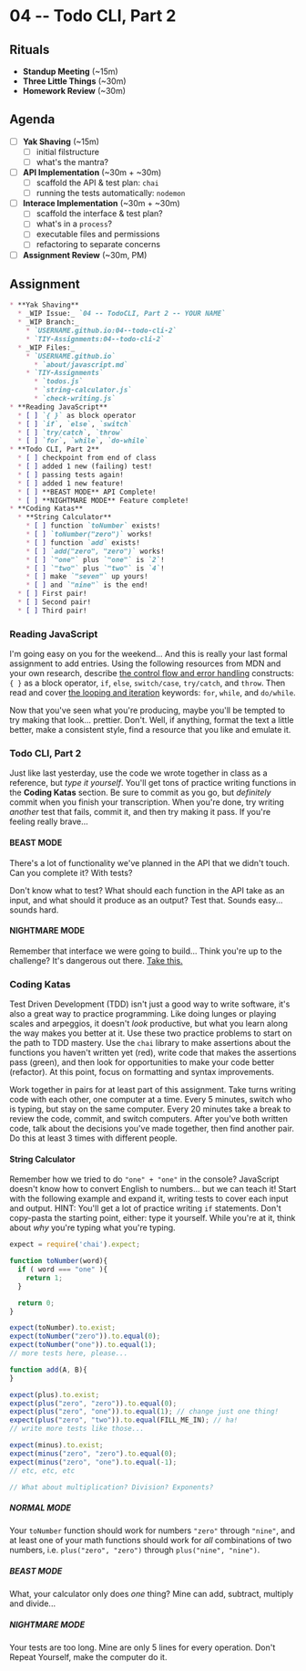 # 04 -- Todo CLI, Part 2

## Rituals

* **Standup Meeting** (~15m)
* **Three Little Things** (~30m)
* **Homework Review** (~30m)

## Agenda

* [ ] **Yak Shaving** (~15m)
  * [ ] initial filstructure
  * [ ] what's the mantra?
* [ ] **API Implementation** (~30m + ~30m)
  * [ ] scaffold the API & test plan: `chai`
  * [ ] running the tests automatically: `nodemon`
* [ ] **Interace Implementation** (~30m + ~30m)
  * [ ] scaffold the interface & test plan?
  * [ ] what's in a `process`?
  * [ ] executable files and permissions
  * [ ] refactoring to separate concerns
* [ ] **Assignment Review** (~30m, PM)

## Assignment

```markdown
* **Yak Shaving**
  * _WIP Issue:_ `04 -- TodoCLI, Part 2 -- YOUR NAME`
  * _WIP Branch:_
    * `USERNAME.github.io:04--todo-cli-2`
    * `TIY-Assignments:04--todo-cli-2`
  * _WIP Files:_
    * `USERNAME.github.io`
      * `about/javascript.md`
    * `TIY-Assignments`
      * `todos.js`
      * `string-calculator.js`
      * `check-writing.js`
* **Reading JavaScript**
  * [ ] `{ }` as block operator
  * [ ] `if`, `else`, `switch`
  * [ ] `try/catch`, `throw`
  * [ ] `for`, `while`, `do-while`
* **Todo CLI, Part 2**
  * [ ] checkpoint from end of class
  * [ ] added 1 new (failing) test!
  * [ ] passing tests again!
  * [ ] added 1 new feature!
  * [ ] **BEAST MODE** API Complete!
  * [ ] **NIGHTMARE MODE** Feature complete!
* **Coding Katas**
  * **String Calculator**
    * [ ] function `toNumber` exists!
    * [ ] `toNumber("zero")` works!
    * [ ] function `add` exists!
    * [ ] `add("zero", "zero")` works!
    * [ ] `"one"` plus `"one"` is `2`!
    * [ ] `"two"` plus `"two"` is `4`!
    * [ ] make `"seven"` up yours!
    * [ ] and `"nine"` is the end!
  * [ ] First pair!
  * [ ] Second pair!
  * [ ] Third pair!
```

### Reading JavaScript

I'm going easy on you for the weekend... And this is really your last formal assignment to add entries. Using the following resources from MDN and your own research, describe [the control flow and error handling](https://developer.mozilla.org/en-US/docs/Web/JavaScript/Guide/Control_flow_and_error_handling) constructs: `{ }` as a block operator, `if`, `else`, `switch/case`, `try/catch`, and `throw`. Then read and cover [the looping and iteration](https://developer.mozilla.org/en-US/docs/Web/JavaScript/Guide/Loops_and_iteration) keywords: `for`, `while`, and `do/while`.

Now that you've seen what you're producing, maybe you'll be tempted to try making that look... prettier. Don't. Well, if anything, format the text a little better, make a consistent style, find a resource that you like and emulate it.

### Todo CLI, Part 2

Just like last yesterday, use the code we wrote together in class as a reference, but _type it yourself_. You'll get tons of practice writing functions in the **Coding Katas** section. Be sure to commit as you go, but _definitely_ commit when you finish your transcription. When you're done, try writing _another_ test that fails, commit it, and then try making it pass. If you're feeling really brave...

#### BEAST MODE

There's a lot of functionality we've planned in the API that we didn't touch. Can you complete it? With tests?

Don't know what to test? What should each function in the API take as an input, and what should it produce as an output? Test that. Sounds easy... sounds hard.

#### NIGHTMARE MODE

Remember that interface we were going to build... Think you're up to the challenge? It's dangerous out there. [Take this.](https://www.npmjs.com/package/commander)

### Coding Katas

Test Driven Development (TDD) isn't just a good way to write software, it's also a great way to practice programming. Like doing lunges or playing scales and arpeggios, it doesn't _look_ productive, but what you learn along the way makes you better at it. Use these two practice problems to start on the path to TDD mastery. Use the `chai` library to make assertions about the functions you haven't written yet (red), write code that makes the assertions pass (green), and then look for opportunities to make your code better (refactor). At this point, focus on formatting and syntax improvements.

Work together in pairs for at least part of this assignment. Take turns writing code with each other, one computer at a time. Every 5 minutes, switch who is typing, but stay on the same computer. Every 20 minutes take a break to review the code, commit, and switch computers. After you've both written code, talk about the decisions you've made together, then find another pair. Do this at least 3 times with different people.

#### String Calculator

Remember how we tried to do `"one" + "one"` in the console? JavaScript doesn't know how to convert English to numbers... but we can teach it! Start with the following example and expand it, writing tests to cover each input and output. HINT: You'll get a lot of practice writing `if` statements. Don't copy-pasta the starting point, either: type it yourself. While you're at it, think about _why_ you're typing what you're typing.

```javascript
expect = require('chai').expect;

function toNumber(word){
  if ( word === "one" ){
    return 1;
  }

  return 0;
}

expect(toNumber).to.exist;
expect(toNumber("zero")).to.equal(0);
expect(toNumber("one")).to.equal(1);
// more tests here, please...

function add(A, B){
}

expect(plus).to.exist;
expect(plus("zero", "zero")).to.equal(0);
expect(plus("zero", "one")).to.equal(1); // change just one thing!
expect(plus("zero", "two")).to.equal(FILL_ME_IN); // ha!
// write more tests like those...

expect(minus).to.exist;
expect(minus("zero", "zero").to.equal(0);
expect(minus("zero", "one").to.equal(-1);
// etc, etc, etc

// What about multiplication? Division? Exponents?
```

##### NORMAL MODE

Your `toNumber` function should work for numbers `"zero"` through `"nine"`, and at least one of your math functions should work for _all_ combinations of two numbers, i.e. `plus("zero", "zero")` through `plus("nine", "nine")`.

##### BEAST MODE

What, your calculator only does _one_ thing? Mine can add, subtract, multiply and divide...

##### NIGHTMARE MODE

Your tests are too long. Mine are only 5 lines for every operation. Don't Repeat Yourself, make the computer do it.

